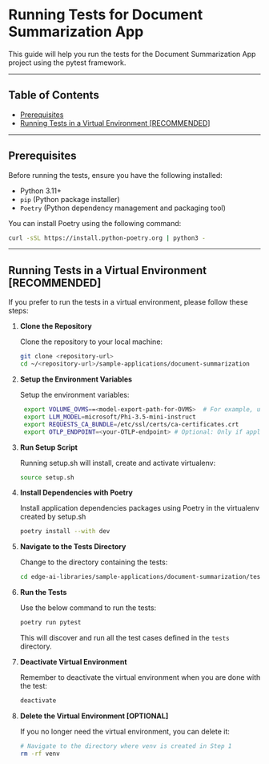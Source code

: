 # Running Tests for Document Summarization App

This guide will help you run the tests for the Document Summarization App project using the pytest framework.

---

## Table of Contents

- [Prerequisites](#prerequisites)
- [Running Tests in a Virtual Environment [RECOMMENDED]](#running-tests-in-a-virtual-environment-recommended)

---

## Prerequisites

Before running the tests, ensure you have the following installed:

- Python 3.11+
- `pip` (Python package installer)
- `Poetry` (Python dependency management and packaging tool)

You can install Poetry using the following command:

```bash
curl -sSL https://install.python-poetry.org | python3 -
```

---

## Running Tests in a Virtual Environment [RECOMMENDED]

If you prefer to run the tests in a virtual environment, please follow these steps:

1. **Clone the Repository**

   Clone the repository to your local machine:

   ```bash
   git clone <repository-url>
   cd ~/<repository-url>/sample-applications/document-summarization
   ```

2. **Setup the Environment Variables**

   Setup the environment variables:

   ```bash
    export VOLUME_OVMS==<model-export-path-for-OVMS>  # For example, use: export VOLUME_OVMS="$PWD"
    export LLM_MODEL=microsoft/Phi-3.5-mini-instruct
    export REQUESTS_CA_BUNDLE=/etc/ssl/certs/ca-certificates.crt
    export OTLP_ENDPOINT=<your-OTLP-endpoint> # Optional: Only if applicable
   ```

3. **Run Setup Script**

    Running setup.sh will install, create and activate virtualenv:

    ```bash
    source setup.sh
    ```

4. **Install Dependencies with Poetry**
    
    Install application dependencies packages using Poetry in the virtualenv created by setup.sh

    ```bash
    poetry install --with dev
    ```
5. **Navigate to the Tests Directory**

   Change to the directory containing the tests:

   ```bash
   cd edge-ai-libraries/sample-applications/document-summarization/tests/unit_tests
   ```

6. **Run the Tests**

   Use the below command to run the tests:

   ```bash
   poetry run pytest
   ```
   This will discover and run all the test cases defined in the `tests` directory.

7. **Deactivate Virtual Environment**

   Remember to deactivate the virtual environment when you are done with the test:

   ```bash
   deactivate
   ```

8. **Delete the Virtual Environment [OPTIONAL]**

    If you no longer need the virtual environment, you can delete it:

    ```bash
    # Navigate to the directory where venv is created in Step 1
    rm -rf venv
    ```

